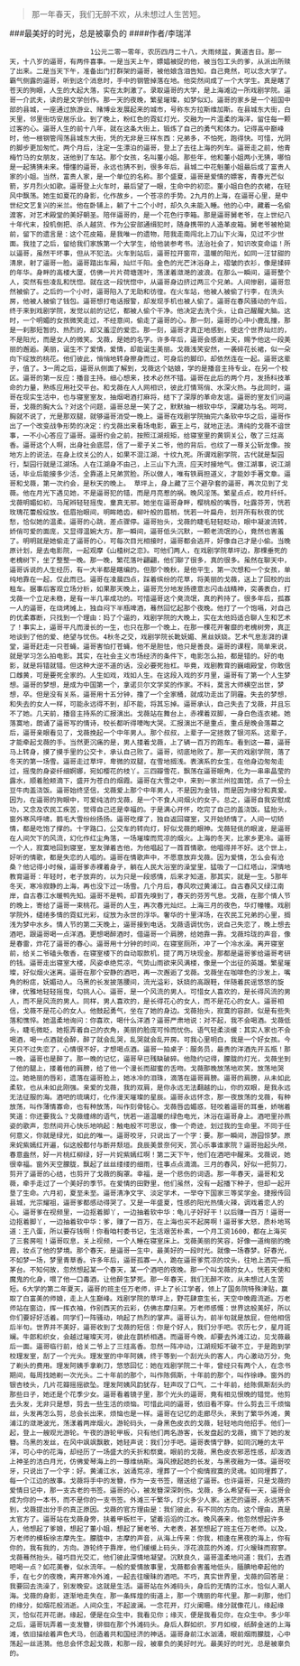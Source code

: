 > 那一年春天，我们无醉不欢，从未想过人生苦短。

###最美好的时光，总是被辜负的
####作者/李瑞洋

						1公元二零一零年，农历四月二十八，大雨倾盆，黄道吉日。那一天，十八岁的逼哥，有两件喜事。一是当天上午，嫖娼被捉的他，被当包工头的爹，从派出所赎了出来。二是当天下午，准备出门打群架的逼哥，被他娘含泪告知，自己竟然，可以念大学了。霸气侧露的逼哥，听到这个消息时，手中的钢管掉落在地。他突然间成了一个大学生。真是瞎了苍天的狗眼，人生的大起大落，实在太刺激了。录取逼哥的大学，是上海滩边一所戏剧学院。逼哥一介武夫，读的是文学创作。那一天的夜晚，繁星璀璨，如梦似幻。逼哥的家乡是一个祖国中部的县城，一座通过旅游业、赌博业发展起来的城市，号称东方拉斯维加斯。在县城东大街，白天里，邻里街坊安居乐业。到了晚上，粉红色的霓虹灯光，交融为一片温柔的海洋，留住每一颗过客的心。逼哥人生的前十八年，就在这条大街上，锻炼了自己的勇气和体力。记得高中巅峰时，他一根钢管闯荡县城东大街，凭的无非是三样东西：兄弟多，不怕死，跑得快。可惜，光阴的脚步更加匆忙。两个月后，注定一生漂泊的逼哥，登上了去往上海的列车。逼哥走之前，他青梅竹马的女朋友，送他到了车站。那个女孩，名叫董小姐。那些年，他和董小姐两小无猜，哪怕是一起猜猜未来。懵懂的逼哥，永远也猜不到，很多年后，县城二中花魁董小姐最后成了富贵人家的小姐。当然，富贵人家，是一个单位的名称。那个盛夏，逼哥是爱情的嫖客，青春光芒似箭，岁月烈火如歌。逼哥登上火车时，最后望了一眼，生命中的初恋。董小姐白色的衣裙，在轻风中飘荡。她生如夏花的身影，化作故乡，一个苍凉的手势。2九月的上海，在逼哥心里，是中世纪文艺复兴的米兰。他在卧铺上，躺了十二个小时，却久久未能入睡。他的心中，藏着一名偷渡客，对艺术殿堂的美好朝圣。陪伴逼哥的，是一个花色行李箱。那是逼哥舅老爷，在上世纪八十年代末，投机倒把、杀人越货、作为公安部通缉犯时，随身携带的人造革皮箱。舅老爷被枪毙前，留下的遗言是：这个花皮箱，是我唯一的遗物，陪我走南闯北上刀山下火海，见过不少世面。我挂了之后，留给我们家族第一个大学生，给他装参考书。法治社会了，知识改变命运！所以逼哥，虽然干坏事，但从不犯法。火车到站后，逼哥拉开窗帘，温暖的阳光，如同一汪甘甜的清泉，射了逼哥一脸。逼哥踏出车厢，灿烂千阳。金色的光芒沐浴身上，褶皱的衣衫，像是揉碎的年华。身畔的高楼大厦，仿佛一片片荷塘莲叶，荡漾着潋滟的波浪。在那么一瞬间，逼哥整个人，突然有些凌乱和恍惚。就在这一段恍惚中，从逼哥身边挤过两三个兄弟。人间惨剧，逼哥忽然被偷了。之后的一个小时，逼哥陷入了无助和彷徨。在火车站，他被人被偷了行李，在洗头房，他被人被偷了钱包。逼哥想打电话报警，却发现手机也被人偷了。逼哥在春风骚动的午后，终于来到戏剧学院，发觉以前的记忆，都被人偷个干净。他决定去洗个头，让自己醒醒大脑。这时，一个明媚的女孩微笑走过，不经意间，偷走了逼哥的心。那一刻，逼哥的心中小鹿乱撞，那是一刹那短暂的、热烈的，却又羞涩的爱恋。那一刻，逼哥才真正地感到，使这个世界灿烂的，不是阳光，而是女人的微笑。戈薇，是她的名字。许多年后，逼哥会感谢上天，赐予他这一段美丽的邂逅。美丽，诞生不了爱情，爱情，却能诞生美丽。戈薇浅笑安然，一袭碎花长裙，似一朵向下绽放的桃花。他们彼此，悄悄地转身擦身而过，可身后的脚印，却依然连在一起。逼哥这辈子，值了。3一周之后，逼哥从侧面了解到，戈薇这个姑娘，学的是播音主持专业，在另一个校区。逼哥的第一反应：播音主持。细心想来，技术必然不错。逼哥在此后的两个月，发扬科技革命的力量，熟练应用社交平台。和戈薇在人人网相识，彼此打情骂俏、水深火热。与此同时，逼哥在现实生活中，也与寝室室友，抽烟喝酒打麻将，结下了深厚的革命友谊。逼哥的室友们问逼哥，戈薇的胸大么？对这个问题，逼哥总是一笑了之，默默抽一根软中华，深藏功与名。呵呵，胸就不说了，光是那双腿，就够逼哥消受一晚上。逼哥在戏剧学院抽完六条软中华之后，逼哥作出了一个改变战争形势的决定：约戈薇出来看场电影，霸王上弓，就地正法。清纯的戈薇不谙世事，一不小心答应了逼哥。逼哥约会之前，按照江湖规矩，给寝室里的黄铜关公，敬了三炷高香。逼哥这个人啊，出身社会底层，信了一辈子关二爷，他的背后，也纹了一尊关公斩龙像。按地方上的说法，在身上纹关公的人，如果不混江湖，十纹九死。所谓戏剧学院，古代就是梨园行，梨园行就是江湖场。人在江湖身不由己，上三山下九流，应天时接地气。做江湖事，说江湖话，毕业后能接多少活，全靠道上兄弟赏脸。所以做人，唯有铁肩担道义，才能妙手著文章。逼哥和戈薇，第一次约会，是秋天的晚上。 草坪上，身上藏了三个避孕套的逼哥，再次见到了戈薇。他在月光下遇见她，不是逼哥犯的错，而是月亮惹的祸。晚风淫荡。繁星点点，皎月纤纤。戈薇明媚如初，马尾辫轻轻摇曳，童真无邪。她坐在逼哥身畔，樱桃般的嘴唇，吐露芬芳，恍若玫瑰花蕾般绽放。低眉抬眼间，明眸皓齿，柳叶般的眉梢，恍若一叶扁舟，划开所有秋夜的忧愁，恰似她的温柔。逼哥的心跳，差点骤停。逼哥抬头，戈薇的睫毛轻轻眨动，眼中凝波流转，娇俏可爱的面庞，又显得温婉大方。那一瞬间，逼哥低头沉默，一颗老流氓的心，竟然也害羞了。明明就是她偷走了逼哥的心，可每次目光相接时，逼哥都会逃开，好像自己才是小偷。当晚原计划，是去电影院，一起观摩《山楂树之恋》。可他们两人，在戏剧学院草坪边，那棵垂死的老槐树下，坐了整整一晚。那一晚，繁花落叶翩翩，他们聊了很多，真的很多。虽然在聊天中，逼哥诉说的人生经历，有一大半都是瞎编的。但那个晚秋，是他平生，第一次想和一个女孩，单纯地靠在一起，仅此而已。逼哥在凌晨四点，踩着缤纷的花草，将美丽的戈薇，送上了回校的出租车。据事后客观立场分析，如果那天晚上，逼哥充分地发扬德意志闪击战精神，突袭表白，打戈薇一个立足未稳，是有一半几率成功的。可惜逼哥这个臭流氓，真的矜持了。很多年后，孤寡一人的逼哥，在烧烤摊上，独自闷下半瓶啤酒，蓦然回忆起那个夜晚。他打了一个饱嗝，对自己的优柔寡断，只找到一个理由：妈了个逼的，戏剧学院的大晚上，实在太他妈适合聊人生和艺术了！事实上，逼哥平凡而漫长的一生，也只在那一个晚上，在那一棵花开奢靡的老槐树旁，真正地谈到了他的爱、绝望与忧伤。4秋冬之交，戏剧学院长靴妩媚、黑丝妖娆。艺术气息澎湃的课堂，逼哥赶走一只苍蝇，逼哥害怕打苍蝇，他不是胆怯，他只是善良。逼哥的课程，简单来说，就是学习怎么拍电影。其实，在社会主义市场经济的条件下，电影怎么拍，都是错的。好的电影，就是将错就错。但这种大逆不道的话，没必要死抬杠。毕竟，戏剧教育的巍峨殿堂，你敢信口雌黄，可是要死全家的。人生如戏，戏如人生。在这段入戏的岁月里，逼哥有了第一个人生梦想。逼哥的梦想，是成为中国第一个，拿诺贝尔文学奖的作家。不料，莫言大师横空出世，梦想，卒。但是没有关系，逼哥用十五分钟，撸了一个全家桶，就成功走出了阴霾。失去的梦想，和失去的女人一样，可能永远得不到，却不能，将其忘掉。逼哥承认，自己失去了戈薇，并且忘不了她。几天前，播音主持系的汇报演出。戈薇站在舞台上，赤裸着双脚，一身白色连衣裙。她落寞地，朗诵了逼哥写的情诗，校长都听得嚎啕大哭。汇报演出不是重点，重点是晚会落幕之后，逼哥亲眼看见了，戈薇挽起一个中年男人。那个叔叔，上辈子一定拯救了银河系。这辈子，才能牵起戈薇的手。当然更沉痛的是，男人搂着戈薇，上了辆一百万的跑车。看到这一幕，逼哥马上转身，摸了摸手里的公交卡，承认自己败了。逼哥，彻底地败了。那一天的戏剧学院，落了冬天的第一场雪。逼哥走过草坪，卑微的双腿，在雪地搁浅。表演系的女生，在他身边匆匆走过，摇曳的身姿纤细婀娜，宛如樱花的枝丫。三四瓣雪花，飘荡在逼哥眼角，化为一串串晶莹的露水，顺着脸颊滴下，盛开为苍白的烟霞。逼哥在大雪之中，来到一家兰州拉面馆，点了一份土豆牛肉盖浇饭。逼哥始终坚信，戈薇爱上那个中年男人，不是因为金钱，而是因为缘分和真爱。因为，在逼哥的狗眼中，可爱纯洁的戈薇，是一个不食人间烟火的女子。总之，逼哥自我安慰成功，又念及农民工疾苦，觉得自己还是幸福的。于是满心开怀，吃完了自己的盖浇饭。猛抬头，窗外寒风呼啸，鹅毛大雪纷纷扬扬。逼哥吃撑了，独自返回寝室，又开始矫情了。人间一切矫情，都是吃饱了撑的。十字路口，公交车的转向灯，好似戈薇的眼神。戈薇轻佻的眼波，是逼哥在人间欠下的风流，幻化作红尘角落，一场璀璨而荒凉的烟火。上海的冬天，比家乡更冷。逼哥一个人，寂寞地回到寝室，室友弹着吉他，为他唱起了一首首情歌，他唱得并不好。这个世上，好听的情歌，都是失恋的人唱的。逼哥在情歌声中，不愿意放弃戈薇。因为爱情，怎么会有沧桑？他记得小时候，逼哥爹赤裸着身子，躺在人民大浴室的澡堂里，猛吸了一口红塔山，深情地教育逼哥：年轻时，老子放弃的，以为只是一段感情，后来才知道，那其实，就是一生。5那年冬天，寒冷寂静的上海，再也没下过一场雪。几个月后，春风吹过黄浦江。自古春风又绿江南岸，自古春江水暖鸭先知。逼哥不是鸭，却首先嗅到了，春天的芬芳气息。戈薇，在那个情人节的晚上，寄给了逼哥一束桃花。逼哥的人生，再次春光灿烂。上海三月的夜色，华灯幢幢。戏剧学院外，缱绻多情的霓虹光彩，绽放为永世的浮华。奢华的十里洋场，在农民工兄弟的心里，搁浅为梦中水乡。情人节的第二天晚上，逼哥接到电话。戈薇语调忧伤，说自己失恋了，晚上想去酒吧，跟逼哥喝一点洋酒。更想喝醉酒时，借逼哥一个肩膀，给她靠一靠。戈薇玲珑的声音，像是春雷，炸花了逼哥的春心。逼哥用十分钟的时间，在寝室厕所，冲了一个冷水澡。离开寝室前，给关二爷磕头敬香，在寝室楼下的自动取款机，提了两万块现金。那都是逼哥爹给逼哥考研的钱。逼哥走出寝室大楼，风姿卓绝荒凉，气势山雨欲来风满楼，像是一个出征的英雄。繁星璀璨，好似烟火迷离。逼哥在那个安静的酒吧，再一次邂逅了戈薇。戈薇坐在咖啡色的沙发上，嘴角的粉痣，妩媚动人。乌黑的长发披落腰间，流光溢彩，妖娆的高跟鞋，伴随着民谣悠悠的旋律，优雅地轻轻摇曳，勾挑人心。逼哥，是一个风流的男人。可惜女人喜欢的，是长得风流的男人，而不是风流的男人。同样，男人喜欢的，是长得花心的女人，而不是花心的女人。逼哥相信，戈薇不是花心的女人。他鼓起勇气，坐在了她的身边。戈薇抬头，寂寞的容颜，似是有些失落和憔悴。她温柔地询问：你喜欢，喝什么洋酒？逼哥严肃地说：对不起，我不会喝酒。戈薇低头，睫毛微眨，她抠弄着自己的衣角，美丽的脸庞可怜而忧伤。语气轻柔淡缓：其实人家也不会喝酒，喝一点酒就会醉，醉了就会乱哭，乱哭就会乱开房。可我心里明白，我是一个好女孩。今天只不过失恋了，心情很不好，才想喝点酒。逼哥一拍桌子：服务员，最贵的洋酒先开五瓶！那一晚，逼哥也是醉了。那一晚的记忆，逼哥早已残缺破碎。他隐约记得，朦胧的灯光，戈薇坐到了他的腿上，搂着他的肩膀，给了他一个漫长而甜蜜的舌吻。戈薇那晚放荡地欢笑，放荡地哭泣。她艳丽的唇彩，遗落在逼哥脸上，她冰冷的泪珠，滴落在逼哥肩膀。逼哥的肩膀，从未如此柔软，也从未如此刚强。亲爱的戈薇，我的双肩，是你永远无法翻越的山，你的双眼，是我永远无法征服的海。酒吧的琉璃灯，化作漫天璀璨的星辰。逼哥永远怀念，那一夜放荡的戈薇，有种放荡，叫作薄情寡命，也有种放荡，叫作刻骨铭心。戈薇唇齿媚惑，轻咬着逼哥的耳垂，娇喘着笑道：你还要我么？戈薇缠绵的语气，恍若一道温暖的绿色电光，沐浴在逼哥身上。酒吧里孙燕姿的歌声，忽然间开心快乐地响起：触电般不可思议，像一个奇迹，划过我的生命里。不同于任何意义，你就是绿光，如此的唯一。逼哥咬牙，只说出了一个字：要。那一瞬间，游园惊梦。原来姹紫嫣红开遍，似这般都付与断井颓垣。良辰美景奈何天，赏心乐事谁家院？逼哥抬起头颅，春意盎然，好一片桃红柳绿，好一片姹紫嫣红啊！第二天下午，他们在酒吧中醒来。戈薇说，她很幸福。窗外天空朦胧，飘起了丝丝缕缕的细雨，往事点点滴滴。三月的春风，好似一把剪刀，剪开了逼哥的心结，也剪开了戈薇的胸罩。幸福，是一个悲伤的词语。那一年春天，逼哥和戈薇，牵手走过了一个美好的季节。在爱情的田野里，他们虽然，没有一起播下种子，但却一起开垦了生命。六月初，夏至未至。逼哥清净文字、淡定学术，一举夺下国家三等奖学金。捷报传回县城，光宗耀祖，逼哥爹都感动得哭了。又是一年盛夏，性感的阳光热情火辣，调戏着恋人的心。逼哥爹在视频里，一边抠着脚丫，一边抽着软中华：龟儿子好好干！以后赚一百万！逼哥一边抠着脚丫，一边抽着软中华：爹，赚了一百万，在上海也买不起房啊！逼哥爹大怒，质朴地骂道：王八蛋，所以要存钱啊！你看咱村委书记，生活艰苦朴素，一个月工资1600，都在上海买了三套房啦！逼哥叹息，关上视频，一个人睡在寝室床上。戈薇美丽的笑容，好像一道绚丽的晚霞，妆点了他的梦境。那个春天，是逼哥一生中，最美好的一段时光。就像一场春梦。好春光，不如梦一场，梦里青草香。许多年后，逼哥孤寡一人，跪在逼哥爹荒凉的坟头，往地上洒完一瓶茅台。不知何故，忽然想起某一个春天，某一个酒吧的夜晚。那一个叫戈薇的女人，恍若天使和魔鬼的化身，喂了他一口毒酒，让他醉生梦死。那一年春天，我们无醉不欢，从未想过人生苦短。6大学的第二年夏天，逼哥的班主任万老师，评上了长江学者，领上了国务院特殊津贴，赢取了白富美的师娘，走上人生巅峰。戏剧学院的草坪上，野花肆意生长，天空中晚霞流逝。万老师站在窗边，挥一挥衣袖，作别西天的云彩，仿佛志摩归来。万老师感慨：世界这般美好，所以你们要好好活着。同学们一阵骚动，响起了热烈的掌声。逼哥认为，前半句就是放屁，但他相信后半句。世界并不美好，逼哥收到了戈薇的短信：你是个好人，我们分手吧。农历七夕，星月斑斓。牛郎和织女，会越过璀璨天河，彼此在鹊桥相遇。而逼哥今晚，却要去外滩江边，见戈薇最后一面。逼哥临行前，给关二爷上了三炷高香。忽然一阵冲动，江湖规矩不破不立，于是跑到学校理发室，刮了一个光头。理发室的中年阿姨，终于等到一个刮光头的客人，内心激动万分，免了剃头的费用。理发阿姨手拿剃刀，悠悠回忆：她在戏剧学院二十年，曾经只有两个人，在念书期间，每周找她剃一次光头。二十年前的那个，叫作陈佩斯，十年前的那个，叫作徐峥。窗外的银杏枝头，几片花瓣摇摇欲坠。理发阿姨风韵犹存，轻声叹了口气，二十年前，给陈佩斯刮头的那些日子，她还是个花季少女。逼哥看着镜子里，那个光头的逼哥，竟有相见恨晚的错觉。他剪去头发，无非只是想，剪去一些生活的烦恼。可惜此间的逼哥，依旧看不穿。什么剪去三千烦恼丝，头发再怎么剪，总会长出来，烦恼也是一样。逼哥在记忆的走廊尽头，来到了繁华外滩，黄浦江的潋滟波光，荡漾着两岸烟火。游轮码头，一身黑色皮衣的戈薇，轻轻地向他招手。他们一起，登上一艘观光游轮。午夜的游轮甲板，只有他们两名游客，长发盘起的戈薇，摘下了她的发簪。乌黑的发丝，在风中飒飒飘散，她轻声说：我们分手吧。逼哥表情宁静，如同沉睡的太平洋，可心中的花海，却经历了一场盛大的夭折和祭奠。眼前的戈薇，黑色皮衣邪恶性感，却泼洒上神圣的洁白月光，仿佛爱琴海上的一尊维纳斯。海风撩起她的长发，与黑夜融为一体。逼哥咬牙，只说出了一个字：好。黄浦江水，汹涌荒凉，埋葬了一个个痴情寂寞的灵魂。如同埋葬了，每一个江边的故事。戈薇将手中的发簪，作为一支书签，赠送给了逼哥。也许逼哥，只是戈薇的爱情日记中，那一支古老的书签。逼哥的心，被发簪深深刺伤。戈薇，多么希望有一天，逼哥会成为你的一本书，而不是你的一支书签。外滩三千繁华，灯火多少人家。迷茫的逼哥，永远猜不到，戈薇提出分手的真正原因。戈薇的官方理由是：我们彼此，有不同的方向。这个理由，真是太官方了。逼哥站在戈薇身旁，扶着甲板栏干，望着滔滔的江水。晚风袭来，他忽然想起许多人，他想起了爹娘，想起了董小姐，想起了舅老爷、大老表，甚至想起了班主任万老师。以及，万老师的模板徐志摩先生。朦胧中，志摩的声音，从海上传来：你我，相逢在黑夜的海上，你有你的，我有我的，方向。游轮终于靠岸，他们缓缓上码头，浮花浪蕊的外滩，灯火暧昧而寂寥。戈薇蓦然抬头，碰巧目光交汇，他们彼此深情地凝望。沉默良久，逼哥温柔地问道：我们，去酒吧喝一点？如花美眷，似水流年。一般的爱情故事里，戈薇都会害羞地低头，腼腆地牵起他的手，在七夕的夜晚，离开寒冷外滩，一起去往暧昧的酒吧。不巧，真实世界里，戈薇的回答是：我要回去洗澡了，别发晚安。这就是生活。逼哥站在外滩码头，身后的无情的江水，恰似人潮人海。戈薇的身影，逐渐地走失在，那一条辉煌的街道上，那一个瑰丽的年代里。那一刹那，他们的缘分，如烟花般消逝。人间众生，不起波澜。一念花开，灯火阑珊。缘分就像花儿，缘起缘灭，恰似花开花谢。缘起，便是在众生中，我看见你；缘灭，便是我看见你，在众生中。多少年之后，逼哥玩弄着一支发簪，徘徊在那个外滩码头。身后人群如织，岁月如梭，纸醉金迷的上海滩，依旧描绘着声色犬马，创造着共和国经济的神话。逼哥身前江水汹涌，眼前烟雨朦胧，心中荡起一丝涟漪。他总会怀念起戈薇，和那一段，被辜负的美好时光。最美好的时光，总是被辜负的。			  		
